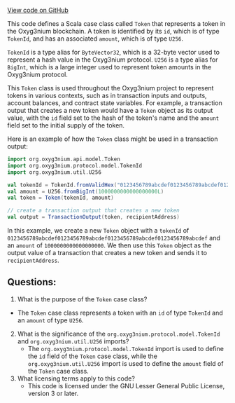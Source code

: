 [View code on GitHub](https://github.com/alephium/alephium/api/src/main/scala/org/alephium/api/model/Token.scala)

This code defines a Scala case class called `Token` that represents a token in the Oxyg3nium blockchain. A token is identified by its `id`, which is of type `TokenId`, and has an associated `amount`, which is of type `U256`. 

`TokenId` is a type alias for `ByteVector32`, which is a 32-byte vector used to represent a hash value in the Oxyg3nium protocol. `U256` is a type alias for `BigInt`, which is a large integer used to represent token amounts in the Oxyg3nium protocol.

This `Token` class is used throughout the Oxyg3nium project to represent tokens in various contexts, such as in transaction inputs and outputs, account balances, and contract state variables. For example, a transaction output that creates a new token would have a `Token` object as its output value, with the `id` field set to the hash of the token's name and the `amount` field set to the initial supply of the token.

Here is an example of how the `Token` class might be used in a transaction output:

```scala
import org.oxyg3nium.api.model.Token
import org.oxyg3nium.protocol.model.TokenId
import org.oxyg3nium.util.U256

val tokenId = TokenId.fromValidHex("0123456789abcdef0123456789abcdef0123456789abcdef0123456789abcdef")
val amount = U256.fromBigInt(1000000000000000000L)
val token = Token(tokenId, amount)

// create a transaction output that creates a new token
val output = TransactionOutput(token, recipientAddress)
```

In this example, we create a new `Token` object with a `tokenId` of `0123456789abcdef0123456789abcdef0123456789abcdef0123456789abcdef` and an `amount` of `1000000000000000000`. We then use this `Token` object as the output value of a transaction that creates a new token and sends it to `recipientAddress`.
## Questions: 
 1. What is the purpose of the `Token` case class?
   - The `Token` case class represents a token with an `id` of type `TokenId` and an `amount` of type `U256`.
2. What is the significance of the `org.oxyg3nium.protocol.model.TokenId` and `org.oxyg3nium.util.U256` imports?
   - The `org.oxyg3nium.protocol.model.TokenId` import is used to define the `id` field of the `Token` case class, while the `org.oxyg3nium.util.U256` import is used to define the `amount` field of the `Token` case class.
3. What licensing terms apply to this code?
   - This code is licensed under the GNU Lesser General Public License, version 3 or later.